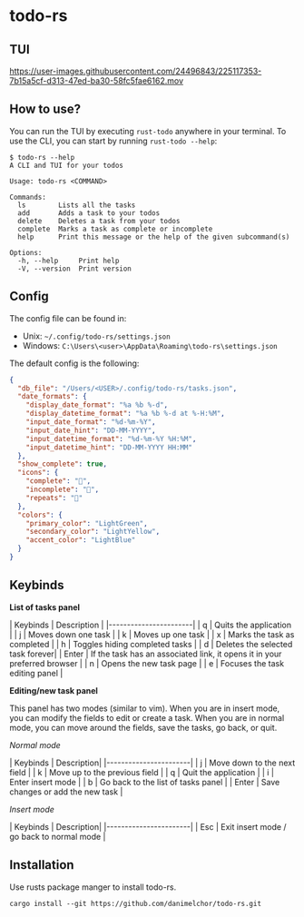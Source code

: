 # todo-rs

## TUI

https://user-images.githubusercontent.com/24496843/225117353-7b15a5cf-d313-47ed-ba30-58fc5fae6162.mov

## How to use?

You can run the TUI by executing `rust-todo` anywhere in your terminal. To use the CLI, you can start by running `rust-todo --help`:

```
$ todo-rs --help
A CLI and TUI for your todos

Usage: todo-rs <COMMAND>

Commands:
  ls        Lists all the tasks
  add       Adds a task to your todos
  delete    Deletes a task from your todos
  complete  Marks a task as complete or incomplete
  help      Print this message or the help of the given subcommand(s)

Options:
  -h, --help     Print help
  -V, --version  Print version
```

## Config

The config file can be found in:
- Unix: `~/.config/todo-rs/settings.json`
- Windows: `C:\Users\<user>\AppData\Roaming\todo-rs\settings.json`

The default config is the following:

```json
{
  "db_file": "/Users/<USER>/.config/todo-rs/tasks.json",
  "date_formats": {
    "display_date_format": "%a %b %-d",
    "display_datetime_format": "%a %b %-d at %-H:%M",
    "input_date_format": "%d-%m-%Y",
    "input_date_hint": "DD-MM-YYYY",
    "input_datetime_format": "%d-%m-%Y %H:%M",
    "input_datetime_hint": "DD-MM-YYYY HH:MM"
  },
  "show_complete": true,
  "icons": {
    "complete": "󰄴",
    "incomplete": "󰝦",
    "repeats": ""
  },
  "colors": {
    "primary_color": "LightGreen",
    "secondary_color": "LightYellow",
    "accent_color": "LightBlue"
  }
}
```

## Keybinds

**List of tasks panel**

| Keybinds | Description |
|-----------------------|
| q | Quits the application | 
| j | Moves down one task |
| k | Moves up one task |
| x | Marks the task as completed | 
| h | Toggles hiding completed tasks |
| d | Deletes the selected task forever|
| Enter | If the task has an associated link, it opens it in your preferred browser |
| n | Opens the new task page |
| e | Focuses the task editing panel |

**Editing/new task panel**

This panel has two modes (similar to vim). When you are in insert mode, you can modify the fields to edit or create a task. When you are in normal mode, you can move around the fields, save the tasks, go back, or quit.

*Normal mode*

| Keybinds | Description|
|-----------------------|
| j | Move down to the next field |
| k | Move up to the previous field |
| q | Quit the application |
| i | Enter insert mode |
| b | Go back to the list of tasks panel |
| Enter | Save changes or add the new task |

*Insert mode*

| Keybinds | Description|
|-----------------------|
| Esc | Exit insert mode / go back to normal mode |

## Installation

Use rusts package manger to install todo-rs.

```
cargo install --git https://github.com/danimelchor/todo-rs.git
```
